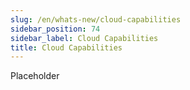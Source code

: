 ```yaml
---
slug: /en/whats-new/cloud-capabilities
sidebar_position: 74
sidebar_label: Cloud Capabilities
title: Cloud Capabilities
---
```


Placeholder


